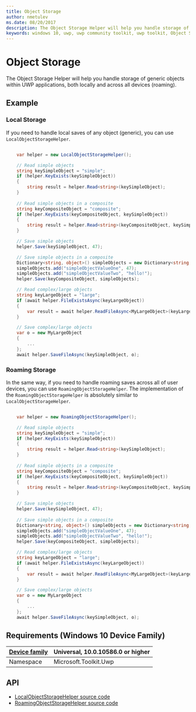 ```yaml
---
title: Object Storage
author: nmetulev
ms.date: 08/20/2017
description: The Object Storage Helper will help you handle storage of generic objects within UWP applications, both locally and across all devices (roaming).
keywords: windows 10, uwp, uwp community toolkit, uwp toolkit, Object Storage, local storage, roaming storage
---
```


# Object Storage

The Object Storage Helper will help you handle storage of generic objects within UWP applications, both locally and across all devices (roaming).

## Example

### Local Storage

If you need to handle local saves of any object (generic), you can use `LocalObjectStorageHelper`.

```csharp

    var helper = new LocalObjectStorageHelper();

    // Read simple objects
    string keySimpleObject = "simple";
    if (helper.KeyExists(keySimpleObject))
    {
        string result = helper.Read<string>(keySimpleObject);
    }
    
    // Read simple objects in a composite
    string keyCompositeObject = "composite";
    if (helper.KeyExists(keyCompositeObject, keySimpleObject))
    {
        string result = helper.Read<string>(keyCompositeObject, keySimpleObject);
    }

    // Save simple objects
    helper.Save(keySimpleObject, 47);

    // Save simple objects in a composite
    Dictionary<string, object>() simpleObjects = new Dictionary<string, object>();
    simpleObjects.add("simpleObjectValueOne", 47);
    simpleObjects.add("simpleObjectValueTwo", "hello!");
    helper.Save(keyCompositeObject, simpleObjects);

    // Read complex/large objects 
    string keyLargeObject = "large";
    if (await helper.FileExistsAsync(keyLargeObject))
    {
        var result = await helper.ReadFileAsync<MyLargeObject>(keyLargeObject);
    }

    // Save complex/large objects 
    var o = new MyLargeObject
    {
        ...
    };
    await helper.SaveFileAsync(keySimpleObject, o);
```

### Roaming Storage

In the same way, if you need to handle roaming saves across all of user devices, you can use `RoamingObjectStorageHelper`.
The implementation of the `RoamingObjectStorageHelper` is absolutely similar to `LocalObjectStorageHelper`.

```csharp

    var helper = new RoamingObjectStorageHelper();

    // Read simple objects
    string keySimpleObject = "simple";
    if (helper.KeyExists(keySimpleObject))
    {
        string result = helper.Read<string>(keySimpleObject);
    }
    
    // Read simple objects in a composite
    string keyCompositeObject = "composite";
    if (helper.KeyExists(keyCompositeObject, keySimpleObject))
    {
        string result = helper.Read<string>(keyCompositeObject, keySimpleObject);
    }

    // Save simple objects
    helper.Save(keySimpleObject, 47);
    
    // Save simple objects in a composite
    Dictionary<string, object>() simpleObjects = new Dictionary<string, object>();
    simpleObjects.add("simpleObjectValueOne", 47);
    simpleObjects.add("simpleObjectValueTwo", "hello!");
    helper.Save(keyCompositeObject, simpleObjects);

    // Read complex/large objects 
    string keyLargeObject = "large";
    if (await helper.FileExistsAsync(keyLargeObject))
    {
        var result = await helper.ReadFileAsync<MyLargeObject>(keyLargeObject);
    }

    // Save complex/large objects 
    var o = new MyLargeObject
    {
        ...
    };
    await helper.SaveFileAsync(keySimpleObject, o);
```

## Requirements (Windows 10 Device Family)

| [Device family](http://go.microsoft.com/fwlink/p/?LinkID=526370) | Universal, 10.0.10586.0 or higher |
| --- | --- |
| Namespace | Microsoft.Toolkit.Uwp |

## API
* [LocalObjectStorageHelper source code](https://github.com/Microsoft/UWPCommunityToolkit/blob/master/Microsoft.Toolkit.Uwp/Helpers/ObjectStorage/LocalObjectStorageHelper.cs)
* [RoamingObjectStorageHelper source code](https://github.com/Microsoft/UWPCommunityToolkit/blob/master/Microsoft.Toolkit.Uwp/Helpers/ObjectStorage/RoamingObjectStorageHelper.cs)

